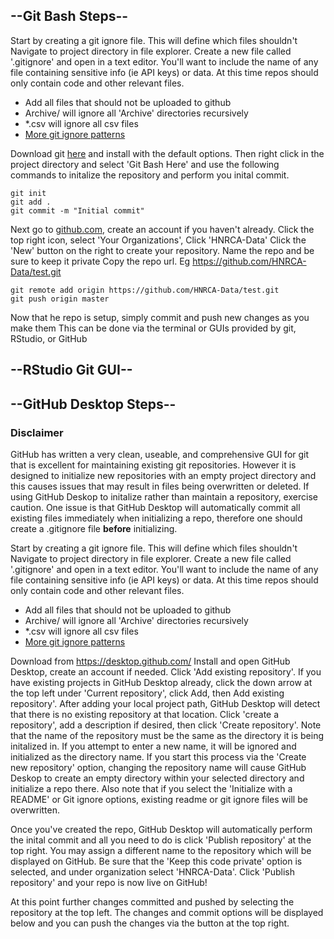 ## --Git Bash Steps--

Start by creating a git ignore file. This will define which files shouldn't Navigate to project directory in file explorer. 
Create a new file called '.gitignore' and open in a text editor. You'll want to include the name of any file containing
sensitive info (ie API keys) or data. At this time repos should only contain code and other relevant files.
- Add all files that should not be uploaded to github
- Archive/ will ignore all 'Archive' directories recursively
- *.csv will ignore all csv files
- [More git ignore patterns](https://www.atlassian.com/git/tutorials/saving-changes/gitignore#git-ignore-patterns)

Download git [here](https://git-scm.com/download/win) and install with the default options. Then right click 
in the project directory and select 'Git Bash Here' and use the following commands to initalize the repository and
perform you inital commit.
```
git init
git add .
git commit -m "Initial commit"
```
Next go to [github.com](github.com), create an account if you haven't already.
Click the top right icon, select 'Your Organizations', Click 'HNRCA-Data'
Click the 'New' button on the right to create your repository. Name the repo and be sure to keep it private
Copy the repo url. Eg https://github.com/HNRCA-Data/test.git
```
git remote add origin https://github.com/HNRCA-Data/test.git
git push origin master
```
Now that he repo is setup, simply commit and push new changes as you make them
This can be done via the terminal or GUIs provided by git, RStudio, or GitHub

## --RStudio Git GUI--


## --GitHub Desktop Steps--
### Disclaimer
GitHub has written a very clean, useable, and comprehensive GUI for git that is excellent for
maintaining existing git repositories. However it is designed to initialize new repositories 
with an empty project directory and this causes issues that may result in files being 
overwritten or deleted. If using GitHub Deskop to initalize rather than maintain a repository,
exercise caution.
One issue is that GitHub Desktop will automatically commit all existing files immediately when
initializing a repo, therefore one should create a .gitignore file **before** initializing.

Start by creating a git ignore file. This will define which files shouldn't Navigate to project directory in file explorer. 
Create a new file called '.gitignore' and open in a text editor. You'll want to include the name of any file containing
sensitive info (ie API keys) or data. At this time repos should only contain code and other relevant files.
- Add all files that should not be uploaded to github
- Archive/ will ignore all 'Archive' directories recursively
- *.csv will ignore all csv files
- [More git ignore patterns](https://www.atlassian.com/git/tutorials/saving-changes/gitignore#git-ignore-patterns)

Download from https://desktop.github.com/
Install and open GitHub Desktop, create an account if needed. Click 'Add existing repository'.
If you have existing projects in GitHub Desktop already, click the down arrow at the top left under
'Current repository', click Add, then Add existing repository'. After adding your local project
path, GitHub Desktop will detect that there is no existing repository at that location. 
Click 'create a repository', add a description if desired, then click 'Create repository'.
Note that the name of the repository must be the same as the directory it is being initalized in.
If you attempt to enter a new name, it will be ignored and initialized as the directory name. If you
start this process via the 'Create new repository' option, changing the repository name will cause
GitHub Deskop to create an empty directory within your selected directory and initialize a repo there.
Also note that if you select the 'Initialize with a README' or Git ignore options, existing readme or
git ignore files will be overwritten.

Once you've created the repo, GitHub Desktop will automatically perform the inital commit and all
you need to do is click 'Publish repository' at the top right. You may assign a different name to
the repository which will be displayed on GitHub. Be sure that the 'Keep this code private' option
is selected, and under organization select 'HNRCA-Data'. Click 'Publish repository' and your repo
is now live on GitHub!

At this point further changes committed and pushed by selecting the repository at the top left. The
changes and commit options will be displayed below and you can push the changes via the button at
the top right.
